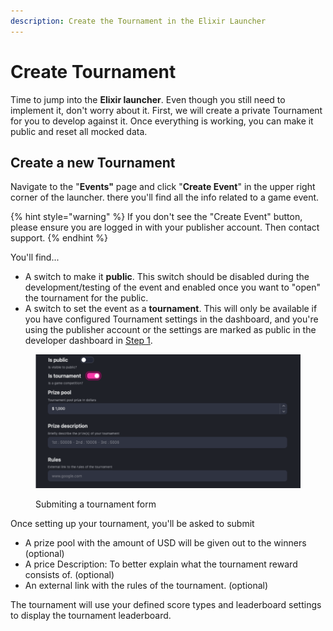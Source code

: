```yaml
---
description: Create the Tournament in the Elixir Launcher
---
```


# Create Tournament

Time to jump into the **Elixir launcher**. Even though you still need to implement it, don't worry about it. First, we will create a private Tournament for you to develop against it. Once everything is working, you can make it public and reset all mocked data.

## Create a new Tournament

Navigate to the "**Events"** page and click "**Create Event**" in the upper right corner of the launcher. there you'll find all the info related to a game event.

{% hint style="warning" %}
If you don't see the "Create Event" button, please ensure you are logged in with your publisher account. Then contact support.
{% endhint %}

&#x20;You'll find...

* A switch to make it **public**. This switch should be disabled during the development/testing of the event and enabled once you want to "open" the tournament for the public.&#x20;
* A switch to set the event as a **tournament**. This will only be available if you have configured Tournament settings in the dashboard, and you're using the publisher account or the settings are marked as public  in the developer dashboard in [Step 1](set-up.md).

<figure><img src="../../.gitbook/assets/Screenshot 2023-01-09 at 21.04.55.png" alt=""><figcaption><p>Submiting a tournament form</p></figcaption></figure>

Once setting up your tournament, you'll be asked to submit

* A prize pool with the amount of USD will be given out to the winners (optional)
* A price Description: To better explain what the tournament reward consists of. (optional)
* An external link with the rules of the tournament. (optional)

The tournament will use your defined score types and leaderboard settings to display the tournament leaderboard.

